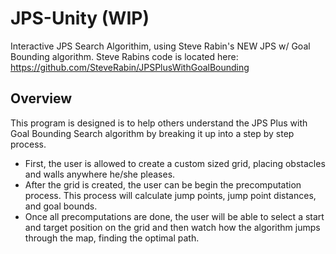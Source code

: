 # JPS-Unity (WIP)
Interactive JPS Search Algorithim, using Steve Rabin's NEW JPS w/ Goal Bounding algorithm.
Steve Rabins code is located here: https://github.com/SteveRabin/JPSPlusWithGoalBounding

## Overview
This program is designed is to help others understand the JPS Plus with Goal Bounding Search algorithm by breaking it up into a step by step process.

* First, the user is allowed to create a custom sized grid, placing obstacles and walls anywhere he/she pleases.  
* After the grid is created, the user can be begin the precomputation process.  This process will calculate jump points, jump point distances, and goal bounds.  
* Once all precomputations are done, the user will be able to select a start and target position on the grid and then watch how the algorithm jumps through the map, finding the optimal path.

